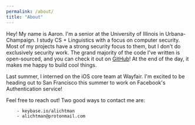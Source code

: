 ```yaml
---
permalink: /about/
title: "About"
---
```


Hey! My name is Aaron. I'm a senior at the University of Illinois in Urbana-Champaign. I study CS + Linguistics with a focus on computer security. Most of my projects have a strong security focus to them, but I don't do exclusively security work. The grand majority of the code I've written is open-sourced, and you can check it out on [GitHub](https://www.github.com/alichtman)! At the end of the day, it makes me happy to build cool things.

Last summer, I interned on the iOS core team at Wayfair. I'm excited to be heading out to San Francisco this summer to work on Facebook's Authentication service!

Feel free to reach out! Two good ways to contact me are:

```
	- keybase.io/alichtman
	- alichtman@protonmail.com
```
